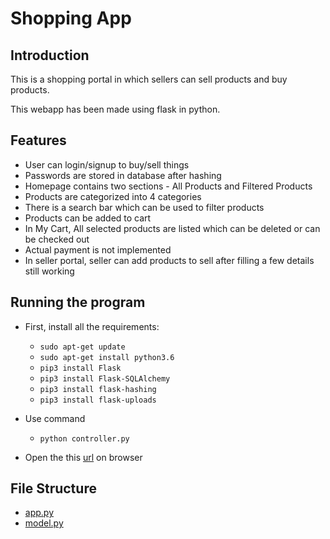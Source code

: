

# Shopping App

## Introduction

This is a shopping portal in which sellers can sell products and buy products.

This webapp has been made using flask in python.


## Features

- User can login/signup to buy/sell things
- Passwords are stored in database after hashing
- Homepage contains two sections - All Products and Filtered Products
- Products are categorized into 4 categories 
- There is a search bar which can be used to filter products
- Products can be added to cart
- In My Cart, All selected products are listed which can be deleted or can be checked out
- Actual payment is not implemented
- In seller portal, seller can add products to sell after filling a few details still working

## Running the program

- First, install all the requirements:
    - `sudo apt-get update`
    - `sudo apt-get install python3.6`
    - `pip3 install Flask`
    - `pip3 install Flask-SQLAlchemy`
    - `pip3 install flask-hashing`
    - `pip3 install flask-uploads`

- Use command
    - `python controller.py`
- Open the this [url](http://127.0.0.1:5000) on browser

## File Structure

 * [app.py](./app.py)
 * [model.py](./model.py)
